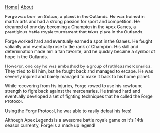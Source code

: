 
<a href="index.html">Home</a> | <a href="about.html">About</a>

Forge was born on Solace, a planet in the Outlands. He was trained in martial arts and had a strong passion for sport and competition. He dreamed of one day becoming a Champion in the Apex Games, a prestigious battle royale tournament that takes place in the Outlands.

Forge worked hard and eventually earned a spot in the Games. He fought valiantly and eventually rose to the rank of Champion. His skill and determination made him a fan favorite, and he quickly became a symbol of hope in the Outlands.

However, one day he was ambushed by a group of ruthless mercenaries. They tried to kill him, but he fought back and managed to escape. He was severely injured and barely managed to make it back to his home planet.

While recovering from his injuries, Forge vowed to use his newfound strength to fight back against the mercenaries. He trained hard and eventually developed a set of fighting techniques that he called the Forge Protocol.

Using the Forge Protocol, he was able to easily defeat his foes!

Although Apex Legends is a awesome battle royale game on it's 14th season currently, Forge is a made up legend! 
